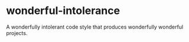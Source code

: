 # wonderful-intolerance
A wonderfully intolerant code style that produces wonderfully wonderful projects.

